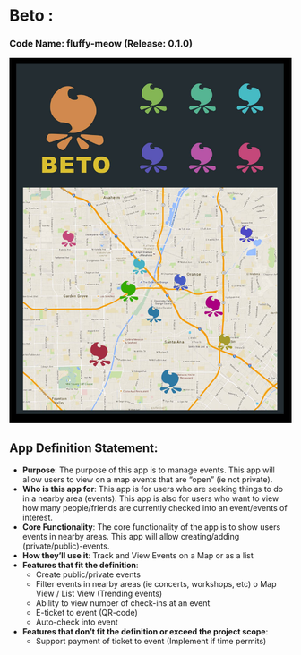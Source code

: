 # Beto :
### Code Name: fluffy-meow (Release: 0.1.0)
![Desktop](/assets/demo/Beto.jpg)

## App Definition Statement:
* **Purpose**: The purpose of this app is to manage events. This app will allow users to view on a map events that are “open” (ie not private).
* **Who is this app for**: This app is for users who are seeking things to do in a nearby area (events). This app is also for users who want to view how many people/friends are currently checked into an event/events of interest.
* **Core Functionality**: The core functionality of the app is to show users events in nearby areas. This app will allow creating/adding (private/public)-events.
* **How they’ll use it**: Track and View Events on a Map or as a list
* **Features that fit the definition**:
  - Create public/private events
  - Filter events in nearby areas (ie concerts, workshops, etc) o Map View / List View (Trending events)
  - Ability to view number of check-ins at an event
  - E-ticket to event (QR-code)
  - Auto-check into event
* **Features that don’t fit the definition or exceed the project scope**:
  - Support payment of ticket to event (Implement if time permits)

